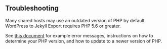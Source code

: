 ## Troubleshooting

Many shared hosts may use an outdated version of PHP by default. WordPress to Jekyll Export requires PHP 5.6 or greater.

See [this document](required-php-version.md) for example error messages, instructions on how to determine your PHP version, and how to update to a newer version of PHP.
